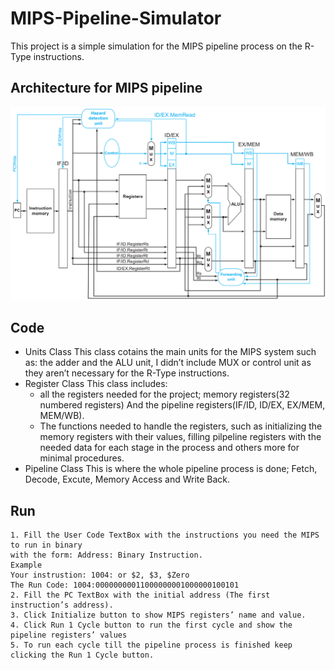 # MIPS-Pipeline-Simulator
This project is a simple simulation for the MIPS pipeline process on the R-Type instructions.

## Architecture for MIPS pipeline
![](MIPS.PNG)

## Code
  - Units Class
      This class cotains the main units for the MIPS system such as: the adder and the ALU unit, 
      I didn’t include MUX or control unit as they aren’t necessary for the R-Type instructions.
  - Register Class
      This class includes:
      -	all the registers needed for the project; memory registers(32 numbered registers) 
      And the pipeline registers(IF/ID, ID/EX, EX/MEM, MEM/WB).
      -	The functions needed to handle the registers, such as initializing the memory registers with their values,
      filling pilpeline registers with the needed data for each stage in the process and others more for minimal procedures.
  - Pipeline Class
      This is where the whole pipeline process is done; Fetch, Decode, Excute, Memory Access and Write Back.
## Run
    1. Fill the User Code TextBox with the instructions you need the MIPS to run in binary
    with the form: Address: Binary Instruction.
    Example
    Your instrustion: 1004: or $2, $3, $Zero
    The Run Code: 1004:00000000011000000001000000100101
    2. Fill the PC TextBox with the initial address (The first instruction’s address).
    3. Click Initialize button to show MIPS registers’ name and value.
    4. Click Run 1 Cycle button to run the first cycle and show the pipeline registers’ values
    5. To run each cycle till the pipeline process is finished keep clicking the Run 1 Cycle button.
